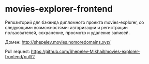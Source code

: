 # movies-explorer-frontend

Репозиторий для бэкенда дипломного проекта movies-explorer, со следующими возможностями: авторизации и регистрации пользователей, сохранение, просмотр и удаление записей.

Домен: http://shepelev.movies.nomoredomains.xyz/

Pull request:
https://github.com/Shepelev-Mikhail/movies-explorer-frontend/pull/2
